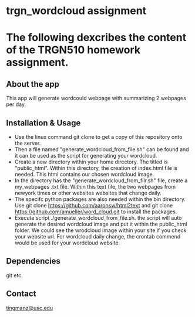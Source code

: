 # trgn_wordcloud assignment
# The following dexcribes the content of the TRGN510 homework assignment. 


## About the app
This app will generate wordcould webpage with summarizing 2 webpages per day. 


## Installation & Usage
- Use the linux command git clone to get a copy of this repository onto the server. 
- Then a file named "generate_wordcloud_from_file.sh" can be found and it can be used as the script for generating your wordcloud. 
- Create a new directory within your home directory. The titled is "public_html". Within this directory, the creation of index.html file is needed. This html contains our chosen wordcloud image.
- In the directory has the "generate_wordcloud_from_filr.sh" file, create a my_webpages .txt file. Within this text file, the two webpages from newyork times or other websites websites that change daily. 
- The specifc python packages are also needed within the bin directory. Use git clone https://github.com/aaronsw/html2text and git clone https://github.com/amueller/word_cloud.git to install the packages.
- Execute script ./generate_wordcloud_from_file.sh. the script will auto generate the desired wordcloud image and put it within the public_html folder. We could see the wrodcloud image within your site if you check your website url. For wordcloud daily change, the crontab commend would be used for your wordcloud website. 



## Dependencies
git etc.


## Contact 
tingmanz@usc.edu
